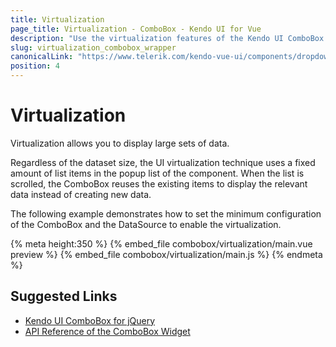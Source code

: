 ```yaml
---
title: Virtualization
page_title: Virtualization - ComboBox - Kendo UI for Vue
description: "Use the virtualization features of the Kendo UI ComboBox wrapper for Vue which allow you to handle large datasets."
slug: virtualization_combobox_wrapper
canonicalLink: "https://www.telerik.com/kendo-vue-ui/components/dropdowns/combobox/virtualization/"
position: 4
---
```


<div><WrapperBanner link="/kendo-vue-ui/components/dropdowns/combobox/virtualization"></WrapperBanner></div>

# Virtualization

Virtualization allows you to display large sets of data.

Regardless of the dataset size, the UI virtualization technique uses a fixed amount of list items in the popup list of the component. When the list is scrolled, the ComboBox reuses the existing items to display the relevant data instead of creating new data.

The following example demonstrates how to set the minimum configuration of the ComboBox and the DataSource to enable the virtualization.

{% meta height:350 %}
{% embed_file combobox/virtualization/main.vue preview %}
{% embed_file combobox/virtualization/main.js %}
{% endmeta %}

## Suggested Links

* [Kendo UI ComboBox for jQuery](https://docs.telerik.com/kendo-ui/controls/editors/combobox/overview)
* [API Reference of the ComboBox Widget](https://docs.telerik.com/kendo-ui/api/javascript/ui/combobox)
